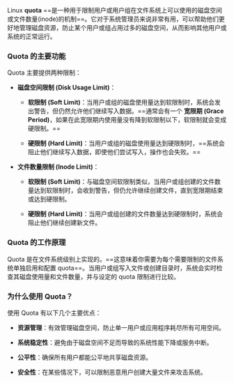 Linux **quota** ==是一种用于限制用户或用户组在文件系统上可以使用的磁盘空间或文件数量(inode)的机制==。它对于系统管理员来说非常有用，可以帮助他们更好地管理磁盘资源，防止某个用户或组占用过多的磁盘空间，从而影响其他用户或系统的正常运行。

### Quota 的主要功能

Quota 主要提供两种限制：

- **磁盘空间限制 (Disk Usage Limit)**：
    
    - **软限制 (Soft Limit)**：当用户或组的磁盘使用量达到软限制时，系统会发出警告，但仍然允许他们继续写入数据。==通常会有一个 **宽限期 (Grace Period)**，如果在此宽限期内使用量没有降到软限制以下，软限制就会变成硬限制。==
        
    - **硬限制 (Hard Limit)**：当用户或组的磁盘使用量达到硬限制时，==系统会阻止他们继续写入数据，即使他们尝试写入，操作也会失败。==
        
- **文件数量限制 (Inode Limit)**：
    
    - **软限制 (Soft Limit)**：与磁盘空间软限制类似，当用户或组创建的文件数量达到软限制时，会收到警告，但仍允许继续创建文件，直到宽限期结束或达到硬限制。
        
    - **硬限制 (Hard Limit)**：当用户或组创建的文件数量达到硬限制时，系统会阻止他们继续创建新文件。

### Quota 的工作原理

Quota 是在文件系统级别上实现的。==这意味着你需要为每个需要限制的文件系统单独启用和配置 quota==。当用户或组写入文件或创建目录时，系统会实时检查其磁盘使用量和文件数量，并与设定的 quota 限制进行比较。

### 为什么使用 Quota？

使用 Quota 有以下几个主要优点：

- **资源管理**：有效管理磁盘空间，防止单一用户或应用程序耗尽所有可用空间。
    
- **系统稳定性**：避免由于磁盘空间不足而导致的系统性能下降或服务中断。
    
- **公平性**：确保所有用户都能公平地共享磁盘资源。
    
- **安全性**：在某些情况下，可以限制恶意用户创建大量文件来攻击系统。